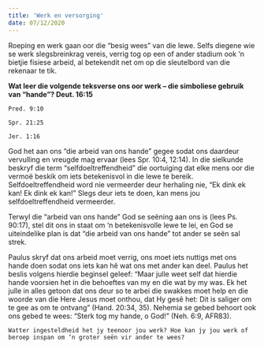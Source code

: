 ```yaml
---
title: 'Werk en versorging'
date: 07/12/2020
---
```


Roeping en werk gaan oor die “besig wees” van die lewe. Selfs diegene wie se werk slegsbreinkrag vereis, verrig tog op een of ander stadium ook ‘n bietjie fisiese arbeid, al betekendit net om op die sleutelbord van die rekenaar te tik.

**Wat leer die volgende teksverse ons oor werk – die simboliese gebruik van “hande”? Deut. 16:15**

`Pred. 9:10`

`Spr. 21:25`

`Jer. 1:16`

God het aan ons “die arbeid van ons hande” gegee sodat ons daardeur vervulling en vreugde mag ervaar (lees Spr. 10:4, 12:14). In die sielkunde beskryf die term “selfdoeltreffendheid” die oortuiging dat elke mens oor die vermoë beskik om iets betekenisvol in die lewe te bereik. Selfdoeltreffendheid word nie vermeerder deur herhaling nie, “Ek dink ek kan! Ek dink ek kan!” Slegs deur iets te doen, kan mens jou selfdoeltreffendheid vermeerder.

Terwyl die “arbeid van ons hande” God se seëning aan ons is (lees Ps. 90:17), stel dit ons in staat om ‘n betekenisvolle lewe te lei, en God se uiteindelike plan is dat “die arbeid van ons hande” tot ander se seën sal strek.

Paulus skryf dat ons arbeid moet verrig, ons moet iets nuttigs met ons hande doen sodat ons iets kan hê wat ons met ander kan deel. Paulus het beslis volgens hierdie beginsel geleef: “Maar julle weet self dat hierdie hande voorsien het in die behoeftes van my en die wat by my was. Ek het julle in alles getoon dat ons deur so te arbei die swakkes moet help en die woorde van die Here Jesus moet onthou, dat Hy gesê het: Dit is saliger om te gee as om te ontvang” (Hand. 20:34, 35). Nehemia se gebed behoort ook ons gebed te wees: “Sterk tog my hande, o God!” (Neh. 6:9, AFR83).

`Watter ingesteldheid het jy teenoor jou werk? Hoe kan jy jou werk of beroep inspan om ‘n groter seën vir ander te wees?`
